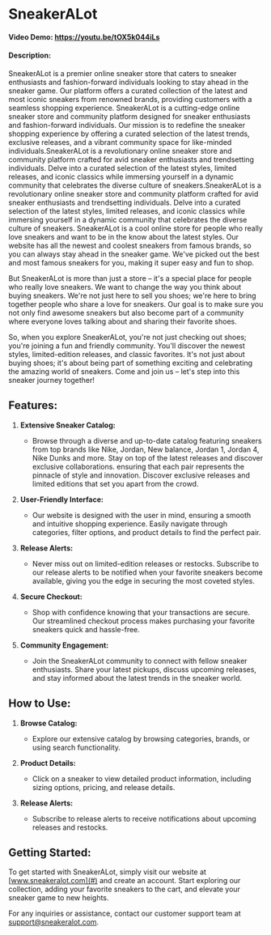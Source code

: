 # SneakerALot

#### Video Demo: https://youtu.be/tOX5k044iLs

#### Description:

SneakerALot is a premier online sneaker store that caters to sneaker enthusiasts and fashion-forward individuals looking to stay ahead in the sneaker game. Our platform offers a curated collection of the latest and most iconic sneakers from renowned brands, providing customers with a seamless shopping experience. SneakerALot is a cutting-edge online sneaker store and community platform designed for sneaker enthusiasts and fashion-forward individuals. Our mission is to redefine the sneaker shopping experience by offering a curated selection of the latest trends, exclusive releases, and a vibrant community space for like-minded individuals.SneakerALot is a revolutionary online sneaker store and community platform crafted for avid sneaker enthusiasts and trendsetting individuals. Delve into a curated selection of the latest styles, limited releases, and iconic classics while immersing yourself in a dynamic community that celebrates the diverse culture of sneakers.SneakerALot is a revolutionary online sneaker store and community platform crafted for avid sneaker enthusiasts and trendsetting individuals. Delve into a curated selection of the latest styles, limited releases, and iconic classics while immersing yourself in a dynamic community that celebrates the diverse culture of sneakers. SneakerALot is a cool online store for people who really love sneakers and want to be in the know about the latest styles. Our website has all the newest and coolest sneakers from famous brands, so you can always stay ahead in the sneaker game. We've picked out the best and most famous sneakers for you, making it super easy and fun to shop.

But SneakerALot is more than just a store – it's a special place for people who really love sneakers. We want to change the way you think about buying sneakers. We're not just here to sell you shoes; we're here to bring together people who share a love for sneakers. Our goal is to make sure you not only find awesome sneakers but also become part of a community where everyone loves talking about and sharing their favorite shoes.

So, when you explore SneakerALot, you're not just checking out shoes; you're joining a fun and friendly community. You'll discover the newest styles, limited-edition releases, and classic favorites. It's not just about buying shoes; it's about being part of something exciting and celebrating the amazing world of sneakers. Come and join us – let's step into this sneaker journey together!

## Features:

1. **Extensive Sneaker Catalog:**
   - Browse through a diverse and up-to-date catalog featuring sneakers from top brands like Nike, Jordan, New balance, Jordan 1, Jordan 4, Nike Dunks and more. Stay on top of the latest releases and discover exclusive collaborations. ensuring that each pair represents the pinnacle of style and innovation. Discover exclusive releases and limited editions that set you apart from the crowd.

2. **User-Friendly Interface:**
   - Our website is designed with the user in mind, ensuring a smooth and intuitive shopping experience. Easily navigate through categories, filter options, and product details to find the perfect pair.

3. **Release Alerts:**
   - Never miss out on limited-edition releases or restocks. Subscribe to our release alerts to be notified when your favorite sneakers become available, giving you the edge in securing the most coveted styles.

4. **Secure Checkout:**
   - Shop with confidence knowing that your transactions are secure. Our streamlined checkout process makes purchasing your favorite sneakers quick and hassle-free.

5. **Community Engagement:**
   - Join the SneakerALot community to connect with fellow sneaker enthusiasts. Share your latest pickups, discuss upcoming releases, and stay informed about the latest trends in the sneaker world.

## How to Use:

1. **Browse Catalog:**
   - Explore our extensive catalog by browsing categories, brands, or using search functionality.

2. **Product Details:**
   - Click on a sneaker to view detailed product information, including sizing options, pricing, and release details.


3. **Release Alerts:**
   - Subscribe to release alerts to receive notifications about upcoming releases and restocks.

## Getting Started:

To get started with SneakerALot, simply visit our website at [www.sneakeralot.com](#) and create an account. Start exploring our collection, adding your favorite sneakers to the cart, and elevate your sneaker game to new heights.

For any inquiries or assistance, contact our customer support team at [support@sneakeralot.com](mailto:support@sneakeralot.com).

